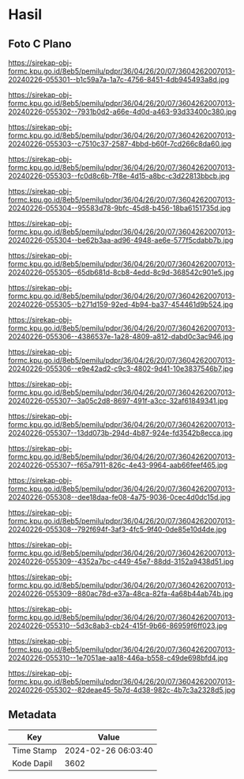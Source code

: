 # Hasil

## Foto C Plano

https://sirekap-obj-formc.kpu.go.id/8eb5/pemilu/pdpr/36/04/26/20/07/3604262007013-20240226-055301--b1c59a7a-1a7c-4756-8451-4db945493a8d.jpg

https://sirekap-obj-formc.kpu.go.id/8eb5/pemilu/pdpr/36/04/26/20/07/3604262007013-20240226-055302--7931b0d2-a66e-4d0d-a463-93d33400c380.jpg

https://sirekap-obj-formc.kpu.go.id/8eb5/pemilu/pdpr/36/04/26/20/07/3604262007013-20240226-055303--c7510c37-2587-4bbd-b60f-7cd266c8da60.jpg

https://sirekap-obj-formc.kpu.go.id/8eb5/pemilu/pdpr/36/04/26/20/07/3604262007013-20240226-055303--fc0d8c6b-7f8e-4d15-a8bc-c3d22813bbcb.jpg

https://sirekap-obj-formc.kpu.go.id/8eb5/pemilu/pdpr/36/04/26/20/07/3604262007013-20240226-055304--95583d78-9bfc-45d8-b456-18ba6151735d.jpg

https://sirekap-obj-formc.kpu.go.id/8eb5/pemilu/pdpr/36/04/26/20/07/3604262007013-20240226-055304--be62b3aa-ad96-4948-ae6e-577f5cdabb7b.jpg

https://sirekap-obj-formc.kpu.go.id/8eb5/pemilu/pdpr/36/04/26/20/07/3604262007013-20240226-055305--65db681d-8cb8-4edd-8c9d-368542c901e5.jpg

https://sirekap-obj-formc.kpu.go.id/8eb5/pemilu/pdpr/36/04/26/20/07/3604262007013-20240226-055305--b271d159-92ed-4b94-ba37-454461d9b524.jpg

https://sirekap-obj-formc.kpu.go.id/8eb5/pemilu/pdpr/36/04/26/20/07/3604262007013-20240226-055306--4386537e-1a28-4809-a812-dabd0c3ac946.jpg

https://sirekap-obj-formc.kpu.go.id/8eb5/pemilu/pdpr/36/04/26/20/07/3604262007013-20240226-055306--e9e42ad2-c9c3-4802-9d41-10e3837546b7.jpg

https://sirekap-obj-formc.kpu.go.id/8eb5/pemilu/pdpr/36/04/26/20/07/3604262007013-20240226-055307--3a05c2d8-8697-491f-a3cc-32af61849341.jpg

https://sirekap-obj-formc.kpu.go.id/8eb5/pemilu/pdpr/36/04/26/20/07/3604262007013-20240226-055307--13dd073b-294d-4b87-924e-fd3542b8ecca.jpg

https://sirekap-obj-formc.kpu.go.id/8eb5/pemilu/pdpr/36/04/26/20/07/3604262007013-20240226-055307--f65a7911-826c-4e43-9964-aab66feef465.jpg

https://sirekap-obj-formc.kpu.go.id/8eb5/pemilu/pdpr/36/04/26/20/07/3604262007013-20240226-055308--dee18daa-fe08-4a75-9036-0cec4d0dc15d.jpg

https://sirekap-obj-formc.kpu.go.id/8eb5/pemilu/pdpr/36/04/26/20/07/3604262007013-20240226-055308--792f694f-3af3-4fc5-9f40-0de85e10d4de.jpg

https://sirekap-obj-formc.kpu.go.id/8eb5/pemilu/pdpr/36/04/26/20/07/3604262007013-20240226-055309--4352a7bc-c449-45e7-88dd-3152a9438d51.jpg

https://sirekap-obj-formc.kpu.go.id/8eb5/pemilu/pdpr/36/04/26/20/07/3604262007013-20240226-055309--880ac78d-e37a-48ca-82fa-4a68b44ab74b.jpg

https://sirekap-obj-formc.kpu.go.id/8eb5/pemilu/pdpr/36/04/26/20/07/3604262007013-20240226-055310--5d3c8ab3-cb24-415f-9b66-86959f6ff023.jpg

https://sirekap-obj-formc.kpu.go.id/8eb5/pemilu/pdpr/36/04/26/20/07/3604262007013-20240226-055310--1e7051ae-aa18-446a-b558-c49de698bfd4.jpg

https://sirekap-obj-formc.kpu.go.id/8eb5/pemilu/pdpr/36/04/26/20/07/3604262007013-20240226-055302--82deae45-5b7d-4d38-982c-4b7c3a2328d5.jpg


## Metadata

| Key        | Value               |
| ---------- | ------------------- |
| Time Stamp | 2024-02-26 06:03:40 |
| Kode Dapil | 3602                |



